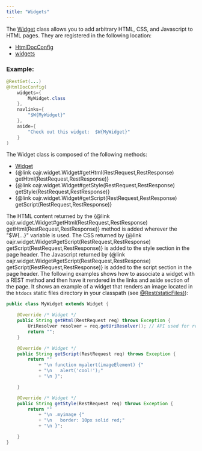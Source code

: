 ```yaml
---
title: "Widgets"
---
```


The [Widget](../apidocs/org/apache/juneau/rest/widget/Widget.html) class allows you to add arbitrary HTML, CSS, and Javascript
to HTML pages.
They are registered in the following location:
- [HtmlDocConfig](../apidocs/org/apache/juneau/html/annotation/HtmlDocConfig.html)
- [widgets](../apidocs/org/apache/juneau/html/annotation/HtmlDocConfig.html#widgets())

### Example:


```java
@RestGet(...)
@HtmlDocConfig(
    widgets={
        MyWidget.class
    },
    navlinks={
        "$W{MyWidget}"
    },
    aside={
        "Check out this widget:  $W{MyWidget}"
    }
)
```


The Widget class is composed of the following methods:
- [Widget](../apidocs/org/apache/juneau/rest/widget/Widget.html)
- \{@link oajr.widget.Widget#getHtml(RestRequest,RestResponse) getHtml(RestRequest,RestResponse)\}
- \{@link oajr.widget.Widget#getStyle(RestRequest,RestResponse) getStyle(RestRequest,RestResponse)\}
- \{@link oajr.widget.Widget#getScript(RestRequest,RestResponse) getScript(RestRequest,RestResponse)\}

The HTML content returned by the \{@link oajr.widget.Widget#getHtml(RestRequest,RestResponse) getHtml(RestRequest,RestResponse)\}
method is added wherever the "$W\{...\}" variable is used.
The CSS returned by \{@link oajr.widget.Widget#getScript(RestRequest,RestResponse) getScript(RestRequest,RestResponse)\}
is added to the style section in the page header.
The Javascript returned by \{@link oajr.widget.Widget#getScript(RestRequest,RestResponse) getScript(RestRequest,RestResponse)\}
is added to the script section in the page header.
The following examples shows how to associate a widget with a REST method and then have it rendered in the links
and aside section of the page.
It shows an example of a widget that renders an image located in the `htdocs` static files
directory in your classpath (see [@Rest(staticFiles)](../apidocs/org/apache/juneau/rest/annotation/Rest.html#staticFiles())):

```java
public class MyWidget extends Widget {

    @Override /* Widget */
    public String getHtml(RestRequest req) throws Exception {
        UriResolver resolver = req.getUriResolver(); // API used for resolving URIs.
        return "";
    }

    @Override /* Widget */
    public String getScript(RestRequest req) throws Exception {
        return ""
            + "\n function myalert(imageElement) {"
            + "\n 	alert('cool!');"
            + "\n }";

    }

    @Override /* Widget */
    public String getStyle(RestRequest req) throws Exception {
        return ""
            + "\n .myimage {"
            + "\n 	border: 10px solid red;"
            + "\n }";

    }
}

```
